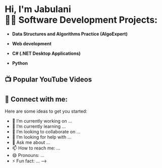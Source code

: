 <h1>Hi, I'm Jabulani <br/><a 
<h2>👨‍💻 Software Development Projects:</h2>

- <b>Data Structures and Algorithms Practice (AlgoExpert)</b>

- <b>Web development</b>
  
- <b>C# (.NET Desktop Applications)</b>
 
- <b>Python</b>


<h2>📺 Popular YouTube Videos</h2>


<h2> 🤳 Connect with me:</h2>

[twitter]: https://x.com/JabulaniBee
[youtube]: https://www.youtube.com/channel/UCnRLCWn9d0TjR6HiaqsHIKQ
[instagram]: https://www.instagram.com/jabulani_18



Here are some ideas to get you started:

- 🔭 I’m currently working on ...
- 🌱 I’m currently learning ...
- 👯 I’m looking to collaborate on ...
- 🤔 I’m looking for help with ...
- 💬 Ask me about ...
- 📫 How to reach me: ...
- 😄 Pronouns: ...
- ⚡ Fun fact: ...
-->
